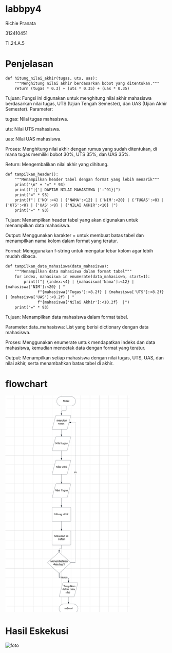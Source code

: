 # labbpy4

Richie Pranata

312410451

TI.24.A.5

# Penjelasan

``` pyhton
def hitung_nilai_akhir(tugas, uts, uas):
    """Menghitung nilai akhir berdasarkan bobot yang ditentukan."""
    return (tugas * 0.3) + (uts * 0.35) + (uas * 0.35)
```
Tujuan: Fungsi ini digunakan untuk menghitung nilai akhir mahasiswa berdasarkan nilai tugas, UTS (Ujian Tengah Semester), dan UAS (Ujian Akhir Semester).
Parameter:

tugas: Nilai tugas mahasiswa.

uts: Nilai UTS mahasiswa.

uas: Nilai UAS mahasiswa.

Proses: Menghitung nilai akhir dengan rumus yang sudah ditentukan, di mana tugas memiliki bobot 30%, UTS 35%, dan UAS 35%.

Return: Mengembalikan nilai akhir yang dihitung.

```pyhton
def tampilkan_header():
    """Menampilkan header tabel dengan format yang lebih menarik"""
    print("\n" + "=" * 93)
    print(f"|{'| DAFTAR NILAI MAHASISWA |':^91}|")
    print("=" * 93)
    print(f"| {'NO':<4} | {'NAMA':<12} | {'NIM':<20} | {'TUGAS':<8} | {'UTS':<8} | {'UAS':<8} | {'NILAI AKHIR':<10} |")
    print("=" * 93)
```
Tujuan: Menampilkan header tabel yang akan digunakan untuk menampilkan data mahasiswa.

Output: Menggunakan karakter = untuk membuat batas tabel dan menampilkan nama kolom dalam format yang teratur.

Format: Menggunakan f-string untuk mengatur lebar kolom agar lebih mudah dibaca.

```pyhton
def tampilkan_data_mahasiswa(data_mahasiswa):
    """Menampilkan data mahasiswa dalam format tabel"""
    for index, mahasiswa in enumerate(data_mahasiswa, start=1):
        print(f"| {index:<4} | {mahasiswa['Nama']:<12} | {mahasiswa['NIM']:<20} | "
              f"{mahasiswa['Tugas']:<8.2f} | {mahasiswa['UTS']:<8.2f} | {mahasiswa['UAS']:<8.2f} | "
              f"{mahasiswa['Nilai Akhir']:<10.2f}  |")
    print("=" * 93)
```
Tujuan: Menampilkan data mahasiswa dalam format tabel.

Parameter:data_mahasiswa: List yang berisi dictionary dengan data mahasiswa.

Proses: Menggunakan enumerate untuk mendapatkan indeks dan data mahasiswa, kemudian mencetak data dengan format yang teratur.

Output: Menampilkan setiap mahasiswa dengan nilai tugas, UTS, UAS, dan nilai akhir, serta menambahkan batas tabel di akhir.

# flowchart
![foto](https://raw.githubusercontent.com/rich-pro12/foto1/7defeb0bf519b61f1bb2289072dd0c31cdba4fdf/FLOWCHART%20PRATIKUM4.png)

# Hasil Eskekusi
![foto]()
